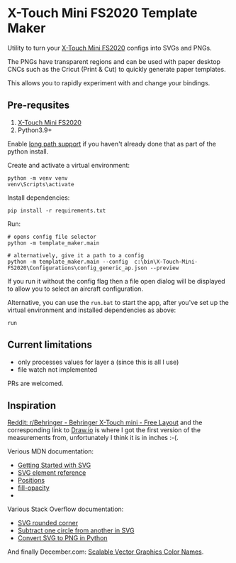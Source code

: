 # X-Touch Mini FS2020 Template Maker

Utility to turn your [X-Touch Mini FS2020](https://github.com/maartentamboer/X-Touch-Mini-FS2020) configs into SVGs and PNGs.

The PNGs have transparent regions and can be used with paper desktop CNCs such as the Cricut (Print & Cut) to quickly generate paper templates.

This allows you to rapidly experiment with and change your bindings.

## Pre-requsites

1. [X-Touch Mini FS2020](https://github.com/maartentamboer/X-Touch-Mini-FS2020)
2. Python3.9+

Enable [long path support](https://www.thewindowsclub.com/how-to-enable-or-disable-win32-long-paths-in-windows-11-10) if you haven't already done that as part of the python install.

Create and activate a virtual environment:

```
python -m venv venv
venv\Scripts\activate
```

Install dependencies:

```
pip install -r requirements.txt
```

Run:

```
# opens config file selector
python -m template_maker.main

# alternatively, give it a path to a config
python -m template_maker.main --config  c:\bin\X-Touch-Mini-FS2020\Configurations\config_generic_ap.json --preview
```

If you run it without the config flag then a file open dialog will be displayed to allow you to select an aircraft configuration.

Alternative, you can use the `run.bat` to start the app, after you've set up the virtual environment and installed dependencies as above:

```
run
```

## Current limitations

- only processes values for layer a (since this is all I use)
- file watch not implemented

PRs are welcomed.

## Inspiration

[Reddit: r/Behringer - Behringer X-Touch mini - Free Layout](https://www.reddit.com/r/Behringer/comments/k0xeeg/behringer_xtouch_mini_free_layout/) and the corresponding link to [Draw.io](https://viewer.diagrams.net/index.html?highlight=0000ff&edit=_blank&nav=1&title=Behringer%20X-Touch%20mini.drawio#R3Zpbb9owGIZ%2FDZe1fD7clnZM09ZNYlO33mXEkEgBszQdtL9%2BDjjNETXVqOokXJC8tmP7yYf9vSgTMl3vZ2mwjb6YUCcTDMP9hFxNMEZKQPuVK49OQZgdlVUah04rhXn8pJ3oGq4e4lDf1ypmxiRZvK2LC7PZ6EVW04I0Nbt6taVJ6r1ug5VuCfNFkLTV2zjMomIaXJUFH3W8ilzXEotjwTooKruZ3EdBaHYViVxPyDQ1JjuerfdTneT0Ci7Hdh9OlD4PLNWbrE%2BD1cWaLJfbH78%2FmdtfPxdJ%2FP3z9YW7y98geXATdoPNHgsCqXnYhDq%2FCZqQy10UZ3q%2BDRZ56c4%2BdKtF2Tpxxcs4SaYmMemhLbk8fKzeHmzRs04zva9IbvAzbdY6Sx9tlaKUO5AulIh017vKc8FCAYapej6OVaLKE6IQASZIWYW7aHGRsnruuYRpTxzPbrZ35ubP1d18821GvqqnCM9ubvdnZ3sCWAfW0wwFA4LVMapSqpGkEkDcwY8ICKCQ%2Fw%2BtMyDpy9DsXeyvX78MLLjfHpeEZbzPITejc3o4ct1sMrf0EFVcuw5PMX5N6BKKQZ06pe3gVRLQYnWsAs918ka4yRhx25UQQATLw1P2cozwKaeexnoxjHHxZpL7yhuPkbeA0lfeo9w7JYG%2B8uZj5K2Yr7kKHeV%2BiaDwdcNkPTbM17nDkiVSb%2BsWMWWA16gyiYCgLbBUAFysnDWbwyzYNyN7dt%2F9nmQ5l%2F6Q7ZF0%2BEqWWI5Q%2BRu0Pcyir2ipgl6j7ZG6%2BYqWI%2BwvVzZcroJQf7n2SH195SqZx3mBGC5XVfwn7CPXHtbBV64IQbt3VQ5%2Fl1s%2BYMPQkXz5lNfyATsGm3z5y3XAfqGZeXnFdcBmoZl5ecV1wE6hmXl5xXXATqGZeXnFdcBO4YXMyyfMYsDbGCJEANQwZar9F%2Fj7gB3wPtYF1qugPftedoJlk%2Fk52GJGAa37BcogkLzFFiEgEWqzxVwAgc7w9lknXDlgw4AIlUCJ%2BoqArc8lLbiYAF7MrAa3or%2BCrb0s38g8lFVebCXX%2FwA%3D) is where I got the first version of the measurements from, unfortunately I think it is in inches :-(.

Verious MDN documentation:

- [Getting Started with SVG](https://developer.mozilla.org/en-US/docs/Web/SVG)
- [SVG element reference](https://developer.mozilla.org/en-US/docs/Web/SVG/Element)
- [Positions](https://developer.mozilla.org/en-US/docs/Web/SVG/Tutorial/Positions)
- [fill-opacity](https://developer.mozilla.org/en-US/docs/Web/SVG/Attribute/fill-opacity)
- [<rect>](https://developer.mozilla.org/en-US/docs/Web/SVG/Element/rect)

Various Stack Overflow documentation:

- [SVG rounded corner](https://stackoverflow.com/questions/10177985/svg-rounded-corner)
- [Subtract one circle from another in SVG](https://stackoverflow.com/questions/22579508/subtract-one-circle-from-another-in-svg)
- [Convert SVG to PNG in Python](https://stackoverflow.com/questions/6589358/convert-svg-to-png-in-python)

And finally December.com: [Scalable Vector Graphics Color Names](https://www.december.com/html/spec/colorsvg.html).
